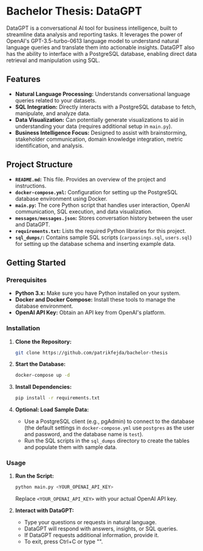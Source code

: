 # Bachelor Thesis: DataGPT

DataGPT is a conversational AI tool for business intelligence, built to streamline data analysis and reporting tasks.  It leverages the power of OpenAI's GPT-3.5-turbo-0613 language model to understand natural language queries and translate them into actionable insights. DataGPT also has the ability to interface with a PostgreSQL database, enabling direct data retrieval and manipulation using SQL.

## Features

* **Natural Language Processing:** Understands conversational language queries related to your datasets.
* **SQL Integration:**  Directly interacts with a PostgreSQL database to fetch, manipulate, and analyze data.
* **Data Visualization:**  Can potentially generate visualizations to aid in understanding your data (requires additional setup in `main.py`).
* **Business Intelligence Focus:**  Designed to assist with brainstorming, stakeholder communication, domain knowledge integration, metric identification, and analysis.

## Project Structure

* **`README.md`:** This file. Provides an overview of the project and instructions.
* **`docker-compose.yml`:** Configuration for setting up the PostgreSQL database environment using Docker.
* **`main.py`:** The core Python script that handles user interaction, OpenAI communication, SQL execution, and data visualization.
* **`messages/messages.json`:** Stores conversation history between the user and DataGPT.
* **`requirements.txt`:** Lists the required Python libraries for this project.
* **`sql_dumps/`:**  Contains sample SQL scripts (`carpassings.sql`, `users.sql`) for setting up the database schema and inserting example data.

## Getting Started

### Prerequisites

* **Python 3.x:** Make sure you have Python installed on your system.
* **Docker and Docker Compose:**  Install these tools to manage the database environment.
* **OpenAI API Key:**  Obtain an API key from OpenAI's platform.

### Installation

1. **Clone the Repository:**
   ```bash
   git clone https://github.com/patrikfejda/bachelor-thesis
   ```

2. **Start the Database:**
   ```bash
   docker-compose up -d 
   ```

3. **Install Dependencies:**
   ```bash
   pip install -r requirements.txt
   ```

4. **Optional: Load Sample Data:**
   * Use a PostgreSQL client (e.g., pgAdmin) to connect to the database (the default settings in `docker-compose.yml` use `postgres` as the user and password, and the database name is `test`).
   * Run the SQL scripts in the `sql_dumps` directory to create the tables and populate them with sample data.

### Usage

1. **Run the Script:**
   ```bash
   python main.py <YOUR_OPENAI_API_KEY>
   ```
   Replace `<YOUR_OPENAI_API_KEY>` with your actual OpenAI API key.

2. **Interact with DataGPT:**
   * Type your questions or requests in natural language.
   * DataGPT will respond with answers, insights, or SQL queries.
   * If DataGPT requests additional information, provide it.
   * To exit, press Ctrl+C or type "".